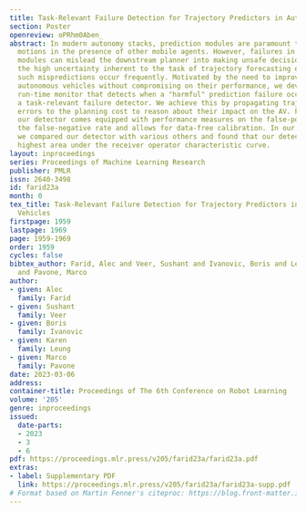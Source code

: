 ```yaml
---
title: Task-Relevant Failure Detection for Trajectory Predictors in Autonomous Vehicles
section: Poster
openreview: oPRhm0Aben_
abstract: In modern autonomy stacks, prediction modules are paramount to planning
  motions in the presence of other mobile agents. However, failures in prediction
  modules can mislead the downstream planner into making unsafe decisions. Indeed,
  the high uncertainty inherent to the task of trajectory forecasting ensures that
  such mispredictions occur frequently. Motivated by the need to improve safety of
  autonomous vehicles without compromising on their performance, we develop a probabilistic
  run-time monitor that detects when a "harmful" prediction failure occurs, i.e.,
  a task-relevant failure detector. We achieve this by propagating trajectory prediction
  errors to the planning cost to reason about their impact on the AV. Furthermore,
  our detector comes equipped with performance measures on the false-positive and
  the false-negative rate and allows for data-free calibration. In our experiments
  we compared our detector with various others and found that our detector has the
  highest area under the receiver operator characteristic curve.
layout: inproceedings
series: Proceedings of Machine Learning Research
publisher: PMLR
issn: 2640-3498
id: farid23a
month: 0
tex_title: Task-Relevant Failure Detection for Trajectory Predictors in Autonomous
  Vehicles
firstpage: 1959
lastpage: 1969
page: 1959-1969
order: 1959
cycles: false
bibtex_author: Farid, Alec and Veer, Sushant and Ivanovic, Boris and Leung, Karen
  and Pavone, Marco
author:
- given: Alec
  family: Farid
- given: Sushant
  family: Veer
- given: Boris
  family: Ivanovic
- given: Karen
  family: Leung
- given: Marco
  family: Pavone
date: 2023-03-06
address:
container-title: Proceedings of The 6th Conference on Robot Learning
volume: '205'
genre: inproceedings
issued:
  date-parts:
  - 2023
  - 3
  - 6
pdf: https://proceedings.mlr.press/v205/farid23a/farid23a.pdf
extras:
- label: Supplementary PDF
  link: https://proceedings.mlr.press/v205/farid23a/farid23a-supp.pdf
# Format based on Martin Fenner's citeproc: https://blog.front-matter.io/posts/citeproc-yaml-for-bibliographies/
---
```

